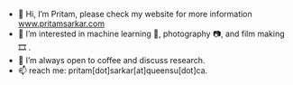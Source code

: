 - 👋 Hi, I’m Pritam, please check my website for more information www.pritamsarkar.com
- 👀 I’m interested in machine learning 🧠, photography 📷, and film making 🎞️ .
- 💞️ I’m always open to coffee and discuss research.
- 📫 reach me: pritam[dot]sarkar[at]queensu[dot]ca.


